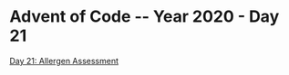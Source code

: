 # Advent of Code -- Year 2020 - Day 21

[Day 21: Allergen Assessment](https://adventofcode.com/2020/day/21)
